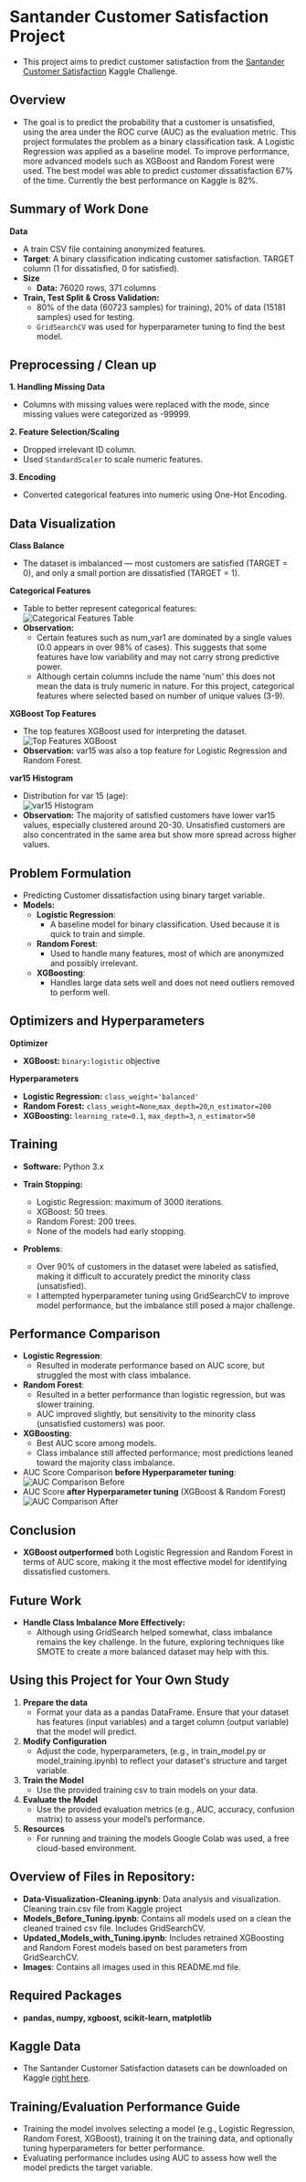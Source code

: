# Santander Customer Satisfaction Project
* This project aims to predict customer satisfaction from the [Santander Customer Satisfaction](https://www.kaggle.com/competitions/santander-customer-satisfaction) Kaggle Challenge.

## Overview  
* The goal is to predict the probability that a customer is unsatisfied, using the area under the ROC curve (AUC) as the evaluation metric. This project formulates the problem as a binary classification task. A Logistic Regression was applied as a baseline model. To improve performance, more advanced models such as XGBoost and Random Forest were used. The best model was able to predict customer dissatisfaction 67% of the time. Currently the best performance on Kaggle is  82%.

## Summary of Work Done
**Data**
* A train CSV file containing anonymized features.
* **Target**: A binary classification indicating customer satisfaction. TARGET column (1 for dissatisfied, 0 for satisfied).    
* **Size**  
  * **Data:** 76020 rows, 371 columns  
* **Train, Test Split & Cross Validation:** 
  * 80% of the data (60723 samples) for training), 20% of data (15181 samples) used for testing.
  * `GridSearchCV` was used for hyperparameter tuning to find the best model.  

## Preprocessing / Clean up  
**1. Handling Missing Data**   
* Columns with missing values were replaced with the mode, since missing values were categorized as -99999.

**2. Feature Selection/Scaling**  
* Dropped irrelevant ID column.    
* Used `StandardScaler` to scale numeric features.
  
**3. Encoding**
* Converted categorical features into numeric using One-Hot Encoding.

## Data Visualization
**Class Balance**   
* The dataset is imbalanced — most customers are satisfied (TARGET = 0), and only a small portion are dissatisfied (TARGET = 1).

**Categorical Features**
* Table to better represent categorical features:  
![Categorical Features Table](https://github.com/malaikagalvan/Santander-Customer-Satisfaction-Project/blob/main/Images/Categorical-columns-table.png)  
* **Observation:**  
  * Certain features such as num_var1 are dominated by a single values (0.0 appears in over 98% of cases). This suggests that some features have low variability and may not carry strong predictive power.
  * Although certain columns include the name 'num' this does not mean the data is truly numeric in nature. For this project, categorical features where selected based on number of unique values (3-9).     

**XGBoost Top Features**  
* The top features XGBoost used for interpreting the dataset.    
![Top Features XGBoost](https://github.com/malaikagalvan/Santander-Customer-Satisfaction-Project/blob/main/Images/XGBoost%20-top-20-features.png)  
* **Observation:** var15 was also a top feature for Logistic Regression and Random Forest.

**var15 Histogram**  
* Distribution for var 15 (age):  
![var15 Histogram](https://github.com/malaikagalvan/Santander-Customer-Satisfaction-Project/blob/main/Images/var15-hist.png)     
* **Observation:** The majority of satisfied customers have lower var15 values, especially clustered around 20-30. Unsatisfied customers are also concentrated in the same area but show more spread across higher values. 


## Problem Formulation  
* Predicting Customer dissatisfaction using binary target variable.  
* **Models:**  
  * **Logistic Regression**:  
    *  A baseline model for binary classification. Used because it is quick to train and simple. 
  * **Random Forest**:  
    * Used to handle many features, most of which are anonymized and possibly irrelevant.  
  * **XGBoosting**:  
    * Handles large data sets well and does not need outliers removed to perform well.   

## Optimizers and Hyperparameters  
**Optimizer**  
* **XGBoost:** `binary:logistic` objective
  
**Hyperparameters**  
* **Logistic Regression:** `class_weight='balanced'` 
* **Random Forest:** `class_weight=None`,`max_depth=20`,`n_estimator=200`
* **XGBoosting:** `learning_rate=0.1`, `max_depth=3`, `n_estimator=50`

## Training  
* **Software:** Python 3.x
* **Train Stopping:**
     * Logistic Regression: maximum of 3000 iterations.
     * XGBoost: 50 trees.
     * Random Forest: 200 trees.
     * None of the models had early stopping.
       
* **Problems**:
     * Over 90% of customers in the dataset were labeled as satisfied, making it difficult to accurately predict the minority class (unsatisfied).
     * I attempted hyperparameter tuning using GridSearchCV to improve model performance, but the imbalance still posed a major challenge.

## Performance Comparison
* **Logistic Regression**:
     * Resulted in moderate performance based on AUC score, but struggled the most with class imbalance.
*  **Random Forest**:
     * Resulted in a better performance than logistic regression, but was slower training.
     * AUC improved slightly, but sensitivity to the minority class (unsatisfied customers) was poor.
* **XGBoosting**:
     * Best AUC score among models.
     * Class imbalance still affected performance; most predictions leaned toward the majority class imbalance.
* AUC Score Comparison **before Hyperparameter tuning**:  
 ![AUC Comparison Before](https://github.com/malaikagalvan/Santander-Customer-Satisfaction-Project/blob/main/Images/ROC-before-tuning.png)
* AUC Score **after Hyperparameter tuning** (XGBoost & Random Forest)  
![AUC Comparison After](https://github.com/malaikagalvan/Santander-Customer-Satisfaction-Project/blob/main/Images/ROC-after-tuning.png)

## Conclusion
* **XGBoost outperformed** both Logistic Regression and Random Forest in terms of AUC score, making it the most effective model for identifying dissatisfied customers.

## Future Work
* **Handle Class Imbalance More Effectively:**
    * Although using GridSearch helped somewhat, class imbalance remains the key challenge. In the future, exploring techniques like SMOTE to create a more balanced dataset may help with this.

## Using this Project for Your Own Study
1. **Prepare the data**
   * Format your data as a pandas DataFrame. Ensure that your dataset has features (input variables) and a target column (output variable) that the model will predict.
2. **Modify Configuration**
    * Adjust the code, hyperparameters, (e.g., in train_model.py or model_training.ipynb) to reflect your dataset's structure and target variable.
3. **Train the Model**
    * Use the provided training csv to train models on your data.
4. **Evaluate the Model**
    * Use the provided evaluation metrics (e.g., AUC, accuracy, confusion matrix) to assess your model’s performance.
5. **Resources**
    * For running and training the models Google Colab was used, a free cloud-based environment.
  

## Overview of Files in Repository:
* **Data-Visualization-Cleaning.ipynb**: Data analysis and visualization. Cleaning train.csv file from Kaggle project
* **Models_Before_Tuning.ipynb**: Contains all models used on a clean the cleaned trained csv file. Includes GridSearchCV.
* **Updated_Models_with_Tuning.ipynb**: Includes retrained XGBoosting and Random Forest models based on best parameters from GridSearchCV.
*  **Images**: Contains all images used in this README.md file.

## Required Packages
* **pandas, numpy, xgboost, scikit-learn, matplotlib**

## Kaggle Data
* The Santander Customer Satisfaction datasets can be downloaded on Kaggle [right here](https://www.kaggle.com/competitions/santander-customer-satisfaction/data).

 ## Training/Evaluation Performance Guide
 * Training the model involves selecting a model (e.g., Logistic Regression, Random Forest, XGBoost), training it on the training data, and optionally tuning hyperparameters for better performance.
 * Evaluating performance includes using AUC to assess how well the model predicts the target variable.
